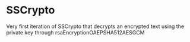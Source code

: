 # SSCrypto

Very first iteration of SSCrypto that decrypts an encrypted text using the private key through rsaEncryptionOAEPSHA512AESGCM
